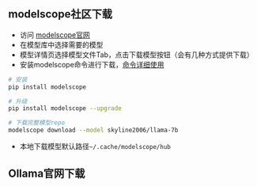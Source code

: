 ## modelscope社区下载

- 访问 [modelscope官网](https://www.modelscope.cn/home)
- 在模型库中选择需要的模型
- 模型详情页选择模型文件Tab，点击下载模型按钮（会有几种方式提供下载）
- 安装modelscope命令进行下载，[命令详细使用](https://www.modelscope.cn/docs/%E6%A8%A1%E5%9E%8B%E7%9A%84%E4%B8%8B%E8%BD%BD#%E4%BD%BF%E7%94%A8%E5%91%BD%E4%BB%A4%E8%A1%8C%E5%B7%A5%E5%85%B7%E4%B8%8B%E8%BD%BD%E6%A8%A1%E5%9E%8B)

```sh
# 安装
pip install modelscope

# 升级
pip install modelscope --upgrade

# 下载完整模型repo
modelscope download --model skyline2006/llama-7b
```

- 本地下载模型默认路径`~/.cache/modelscope/hub`

## Ollama官网下载
